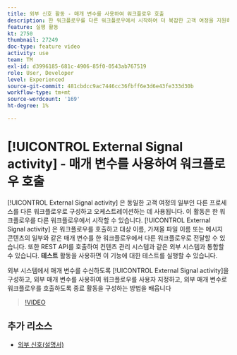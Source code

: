 ```yaml
---
title: 외부 신호 활동 - 매개 변수를 사용하여 워크플로우 호출
description: 한 워크플로우를 다른 워크플로우에서 시작하여 더 복잡한 고객 여정을 지원하면서 문제를 보다 효과적으로 모니터링하고 대응할 수 있는 방법을 알아봅니다.
feature: 실행 활동
kt: 2750
thumbnail: 27249
doc-type: feature video
activity: use
team: TM
exl-id: d3996185-681c-4906-85f0-0543ab767519
role: User, Developer
level: Experienced
source-git-commit: 481cbdcc9ac7446cc36fbff6e3d6e43fe333d30b
workflow-type: tm+mt
source-wordcount: '169'
ht-degree: 1%

---
```



# [!UICONTROL External Signal activity] - 매개 변수를 사용하여 워크플로우 호출

[!UICONTROL External Signal activity] 은 동일한 고객 여정의 일부인 다른 프로세스를 다른 워크플로우로 구성하고 오케스트레이션하는 데 사용됩니다. 이 활동은 한 워크플로우를 다른 워크플로우에서 시작할 수 있습니다. [!UICONTROL External Signal activity] 은 워크플로우를 호출하고 대상 이름, 가져올 파일 이름 또는 메시지 콘텐츠의 일부와 같은 매개 변수를 한 워크플로우에서 다른 워크플로우로 전달할 수 있습니다. 또한 REST API를 호출하여 컨텐츠 관리 시스템과 같은 외부 시스템과 통합할 수 있습니다. **테스트** 활동을 사용하면 이 기능에 대한 테스트를 실행할 수 있습니다.

외부 시스템에서 매개 변수를 수신하도록 [!UICONTROL External Signal activity]을 구성하고, 외부 매개 변수를 사용하여 워크플로우를 사용자 지정하고, 외부 매개 변수로 워크플로우를 호출하도록 종료 활동을 구성하는 방법을 배웁니다

>[!VIDEO](https://video.tv.adobe.com/v/27249/?quality=12)

## 추가 리소스

* [외부 신호(설명서)](https://experienceleague.adobe.com/docs/campaign-standard/using/managing-processes-and-data/calling-workflow-external-parameters/calling-a-workflow-with-external-parameters.html)
